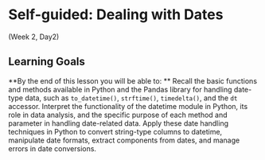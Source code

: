 # Self-guided: Dealing with Dates

(Week 2, Day2)

## Learning Goals

**By the end of this lesson you will be able to:
**
Recall the basic functions and methods available in Python and the Pandas library for handling date-type data, such as `to_datetime()`, `strftime()`, `timedelta()`, and the `dt` accessor.
Interpret the functionality of the datetime module in Python, its role in data analysis, and the specific purpose of each method and parameter in handling date-related data.
Apply these date handling techniques in Python to convert string-type columns to datetime, manipulate date formats, extract components from dates, and manage errors in date conversions.

